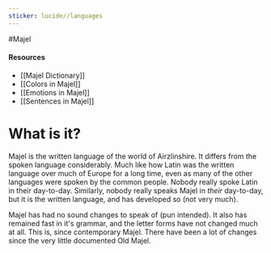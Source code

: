 ```yaml
---
sticker: lucide//languages
---
```

#Majel


#### Resources
* [[Majel Dictionary]]
* [[Colors in Majel]]
* [[Emotions in Majel]]
* [[Sentences in Majel]]

# What is it?
Majel is the written language of the world of Airzlinshire. It differs from the spoken language considerably. Much like how Latin was the written language over much of Europe for a long time, even as many of the other languages were spoken by the common people. Nobody really spoke Latin in their day-to-day. Similarly, nobody really speaks Majel in *their* day-to-day, but it is the written language, and has developed so (not very much).

Majel has had no sound changes to speak of (pun intended). It also has remained fast in it's grammar, and the letter forms have not changed much at all. This is, since contemporary Majel. There have been a lot of changes since the very little documented Old Majel.

